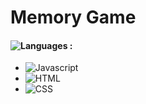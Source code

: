 # Memory Game

#### ![Languages](https://img.shields.io/github/languages/count/zeynab-jalalian/Memory-Game) :
 - ![Javascript](https://img.shields.io/badge/javascript-yellow) 
 - ![HTML](https://img.shields.io/badge/Html-orange)
 - ![CSS](https://img.shields.io/badge/Css-blue)
   
